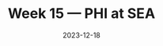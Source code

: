 ---
layout: game
title: Week 15 — PHI at SEA
season: 2023
game_id: 2023_15_PHI_SEA
week: 15
date: 2023-12-18
home_team: SEA
away_team: PHI
final_home: 20
final_away: 17
pbp_url: /assets/data/pbp/2023/2023_15_PHI_SEA.csv.gz
---